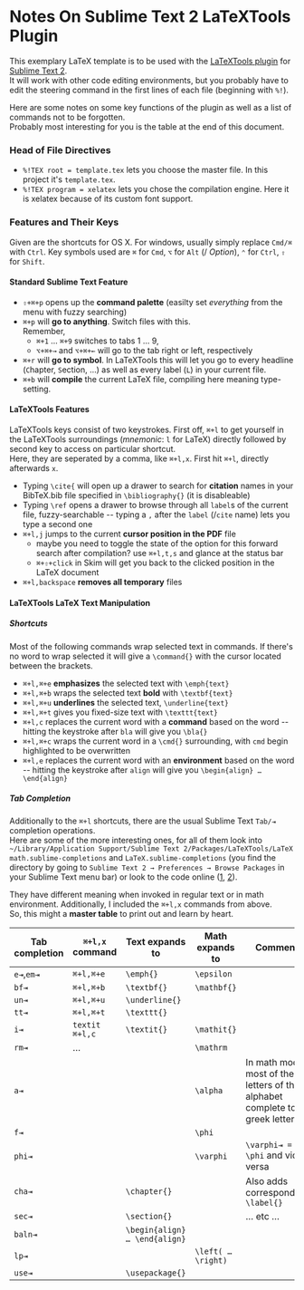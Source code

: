 # Notes On Sublime Text 2 LaTeXTools Plugin
This exemplary LaTeX template is to be used with the [LaTeXTools plugin](https://github.com/SublimeText/LaTeXTools) for [Sublime Text 2](http://www.sublimetext.com/).  
It will work with other code editing environments, but you probably have to edit the steering command in the first lines of each file (beginning with `%!`).

Here are some notes on some key functions of the plugin as well as a list of commands not to be forgotten.  
Probably most interesting for you is the table at the end of this document.

### Head of File Directives
  * `%!TEX root = template.tex` lets you choose the master file. In this project it's `template.tex`.
  * `%!TEX program = xelatex` lets you chose the compilation engine. Here it is xelatex because of its custom font support.

### Features and Their Keys
Given are the shortcuts for OS X. For windows, usually simply replace `Cmd/⌘` with `Ctrl`. Key symbols used are `⌘` for `Cmd`, `⌥` for `Alt` (/ *Option*), `⌃` for `Ctrl`, `⇧` for `Shift`.

#### Standard Sublime Text Feature
  * `⇧+⌘+p` opens up the **command palette** (easilty set *everything* from the menu with fuzzy searching)
  * `⌘+p` will **go to anything**. Switch files with this.  
  Remember, 
    * `⌘+1` … `⌘+9` switches to tabs 1 … 9,
    * `⌥+⌘+→` and `⌥+⌘+←` will go to the tab right or left, respectively 
  * `⌘+r` will **go to symbol**. In LaTeXTools this will let you go to every headline (`C`hapter, `S`ection, …) as well as every label (`L`) in your current file.
  * `⌘+b` will **compile** the current LaTeX file, compiling here meaning type-setting.

#### LaTeXTools Features
LaTeXTools keys consist of two keystrokes. First off, `⌘+l` to get yourself in the LaTeXTools surroundings (*mnemonic*: `l` for LaTeX) directly followed by second key to access on particular shortcut.  
Here, they are seperated by a comma, like `⌘+l,x`. First hit `⌘+l`, directly afterwards `x`.

  * Typing `\cite{` will open up a drawer to search for **citation** names in your BibTeX.bib file specified in `\bibliography{}` (it is disableable)
  * Typing `\ref` opens a drawer to browse through all `label`s of the current file, fuzzy-searchable -- typing a `,` after the `label` (/`cite` name) lets you type a second one
  * `⌘+l,j` jumps to the current **cursor position in the PDF** file
    * maybe you need to toggle the state of the option for this forward search after compilation? use `⌘+l,t,s` and glance at the status bar
    * `⌘+⇧+click` in Skim will get you back to the clicked position in the LaTeX document
  * `⌘+l,backspace` **removes all temporary** files

#### LaTeXTools LaTeX Text Manipulation
##### Shortcuts
Most of the following commands wrap selected text in commands. If there's no word to wrap selected it will give a `\command{}` with the cursor located between the brackets.

  * `⌘+l,⌘+e` **emphasizes** the selected text with `\emph{text}`
  * `⌘+l,⌘+b` wraps the selected text **bold** with `\textbf{text}`
  * `⌘+l,⌘+u` **underlines** the selected text, `\underline{text}`
  * `⌘+l,⌘+t` gives you fixed-size text with `\texttt{text}`
  * `⌘+l,c` replaces the current word with a **command** based on the word -- hitting the keystroke after `bla` will give you `\bla{}`
  * `⌘+l,⌘+c` wraps the current word in a `\cmd{}` surrounding, with `cmd` begin highlighted to be overwritten
  * `⌘+l,e` replaces the current word with an **environment** based on the word -- hitting the keystroke after `align` will give you `\begin{align} … \end{align}`

##### Tab Completion
Additionally to the `⌘+l` shortcuts, there are the usual Sublime Text `Tab/⇥` completion operations.  
Here are some of the more interesting ones, for all of them look into `~/Library/Application Support/Sublime Text 2/Packages/LaTeXTools/LaTeX math.sublime-completions` and `LaTeX.sublime-completions` (you find the directory by going to `Sublime Text 2 → Preferences → Browse Packages` in your Sublime Text menu bar) or look to the code online ([1](https://github.com/SublimeText/LaTeXTools/blob/master/LaTeX%20math.sublime-completions), [2](https://github.com/SublimeText/LaTeXTools/blob/master/LaTeX.sublime-completions)).

They have different meaning when invoked in regular text or in math environment. Additionally, I included the `⌘+l,x` commands from above.  
So, this might a **master table** to print out and learn by heart.

| Tab completion  | `⌘+l,x` command | Text expands to           | Math expands to  | Comment | 
| --------------- | ----------- |-------------| -----| --- |
| `e⇥`,`em⇥`    | `⌘+l,⌘+e` | `\emph{}` | `\epsilon` | | 
| `bf⇥`          | `⌘+l,⌘+b` | `\textbf{}`      |   `\mathbf{}` | | 
| `un⇥`          | `⌘+l,⌘+u` | `\underline{}` | | | 
| `tt⇥`          | `⌘+l,⌘+t` |  `\texttt{}` | | | 
| `i⇥`           | `textit ⌘+l,c` |  `\textit{}`      |    `\mathit{}` | | 
| `rm⇥`          | … | | `\mathrm` | |
| `a⇥`           | | | `\alpha` | In math mode, most of the letters of the alphabet complete to greek letters | 
| `f⇥`           | | | `\phi`| | 
| `phi⇥`         | | | `\varphi` | `\varphi⇥ = \phi` and vice versa |
| `cha⇥`         | | `\chapter{}` || Also adds corresponding `\label{}` |
| `sec⇥`         | | `\section{}`|| … etc … |
| `baln⇥`        | | `\begin{align} … \end{align}` || | 
| `lp⇥`          | | | `\left( … \right)` | | 
| `use⇥`         | | `\usepackage{}` || |
